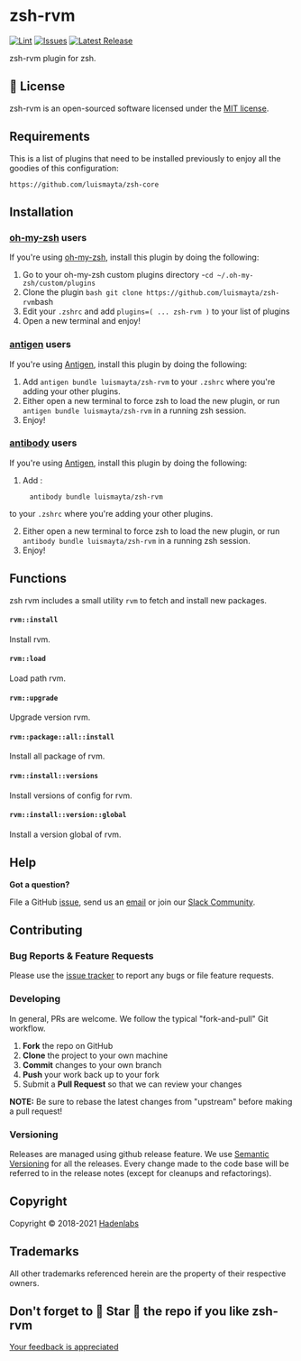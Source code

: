 <!--


  ** DO NOT EDIT THIS FILE
  **
  ** 1) Make all changes to `README.yaml`
  ** 2) Run`make readme` to rebuild this file.
  **
  ** (We maintain HUNDREDS of open source projects. This is how we maintain our sanity.)
  **


  -->

 

# zsh-rvm
 [![Lint](https://github.com/hadenlabs/zsh-rvm/actions/workflows/lint.yml/badge.svg?branch=develop)](https://github.com/hadenlabs/zsh-rvm/actions) [![Issues](https://img.shields.io/github/issues/hadenlabs/zsh-rvm.svg)](https://github.com/hadenlabs/zsh-rvm/issues) [![Latest Release](https://img.shields.io/github/release/hadenlabs/zsh-rvm.svg)](https://github.com/hadenlabs/zsh-rvm/releases)

 zsh-rvm plugin for zsh. 



## :page_facing_up: License

zsh-rvm is an open-sourced software licensed under the [MIT license](LICENSE.md).















## Requirements


This is a list of plugins that need to be installed previously to enjoy all the goodies of this configuration:

```{bash}
https://github.com/luismayta/zsh-core
```



## Installation
### [oh-my-zsh](https://github.com/robbyrussell/oh-my-zsh) users

If you're using [oh-my-zsh](https://gitub.com/robbyrussell/oh-my-zsh), install this plugin by doing the following:

1.  Go to your oh-my-zsh custom plugins directory -`cd ~/.oh-my-zsh/custom/plugins`
2.  Clone the plugin `bash git clone https://github.com/luismayta/zsh-rvm`bash
3.  Edit your `.zshrc` and add `plugins=( ... zsh-rvm )` to your list of plugins
4.  Open a new terminal and enjoy!
### [antigen](https://github.com/zsh-users/antigen) users

If you're using [Antigen](https://github.com/zsh-lovers/antigen), install this plugin by doing the following:

1.  Add `antigen bundle luismayta/zsh-rvm` to your `.zshrc` where you're adding your other plugins.
2.  Either open a new terminal to force zsh to load the new plugin, or run `antigen bundle luismayta/zsh-rvm` in a running zsh session.
3.  Enjoy!
### [antibody](https://github.com/getantibody/antibody) users

If you're using [Antigen](https://github.com/getantibody/antibody), install this plugin by doing the following:

1.  Add :

```{.sourceCode .bash}
     antibody bundle luismayta/zsh-rvm
```

to your `.zshrc` where you're adding your other plugins.

2.  Either open a new terminal to force zsh to load the new plugin, or run `antibody bundle luismayta/zsh-rvm` in a running zsh session.
3.  Enjoy!










 ## Functions

zsh rvm includes a small utility `rvm` to fetch and install new packages.

#### `rvm::install`

Install rvm.

#### `rvm::load`

Load path rvm.

#### `rvm::upgrade`

Upgrade version rvm.

#### `rvm::package::all::install`

Install all package of rvm.

#### `rvm::install::versions`

Install versions of config for rvm.

#### `rvm::install::version::global`

Install a version global of rvm.



 

## Help

**Got a question?**

File a GitHub [issue](https://github.com/hadenlabs/zsh-rvm/issues), send us an [email](email) or join our [Slack Community](slack).

## Contributing

### Bug Reports & Feature Requests

Please use the [issue tracker](https://github.com/hadenlabs/zsh-rvm/issues) to report any bugs or file feature requests.

### Developing

In general, PRs are welcome. We follow the typical "fork-and-pull" Git workflow.

1.  **Fork** the repo on GitHub
2.  **Clone** the project to your own machine
3.  **Commit** changes to your own branch
4.  **Push** your work back up to your fork
5.  Submit a **Pull Request** so that we can review your changes

**NOTE:** Be sure to rebase the latest changes from "upstream" before making a pull request!

### Versioning

Releases are managed using github release feature. We use [Semantic Versioning](http://semver.org) for all the releases. Every change made to the code base will be referred to in the release notes (except for cleanups and refactorings).



## Copyright

Copyright © 2018-2021 [Hadenlabs](https://hadenlabs.com)



## Trademarks

All other trademarks referenced herein are the property of their respective owners.



## Don't forget to 🌟 Star 🌟 the repo if you like zsh-rvm

[Your feedback is appreciated](https://github.com/hadenlabs/zsh-rvm/issues)
